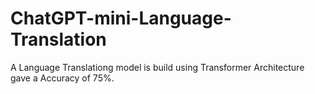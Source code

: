 # ChatGPT-mini-Language-Translation

A Language Translationg model is build using Transformer Architecture gave a  Accuracy of 75%.
